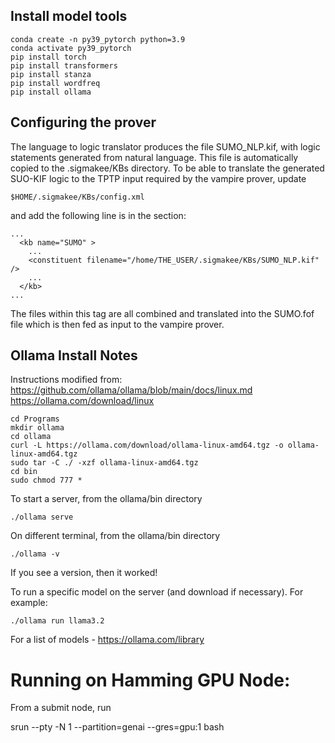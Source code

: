 ## Install model tools

```
conda create -n py39_pytorch python=3.9
conda activate py39_pytorch
pip install torch
pip install transformers
pip install stanza
pip install wordfreq
pip install ollama
```

## Configuring the prover

The language to logic translator produces the file SUMO_NLP.kif, with logic statements generated from natural language. This file is automatically copied to the .sigmakee/KBs directory. To be able to translate the generated SUO-KIF logic to the TPTP input required by the vampire prover, update 

```
$HOME/.sigmakee/KBs/config.xml
```

and add the following line is in the <kb name="SUMO" > section:

```
...
  <kb name="SUMO" >
    ...
    <constituent filename="/home/THE_USER/.sigmakee/KBs/SUMO_NLP.kif" />
    ...
  </kb>
...

```

The files within this tag are all combined and translated into the SUMO.fof file which is then fed as input to the vampire prover.

## Ollama Install Notes

Instructions modified from: 
https://github.com/ollama/ollama/blob/main/docs/linux.md
https://ollama.com/download/linux

```
cd Programs
mkdir ollama
cd ollama
curl -L https://ollama.com/download/ollama-linux-amd64.tgz -o ollama-linux-amd64.tgz
sudo tar -C ./ -xzf ollama-linux-amd64.tgz
cd bin
sudo chmod 777 *
```

To start a server, from the ollama/bin directory
```
./ollama serve
```


On different terminal, from the ollama/bin directory

```
./ollama -v
```

If you see a version, then it worked!

To run a specific model on the server (and download if necessary). For example:

```
./ollama run llama3.2 
```

For a list of models - https://ollama.com/library


# Running on Hamming GPU Node:

From a submit node, run

srun --pty -N 1 --partition=genai --gres=gpu:1 bash